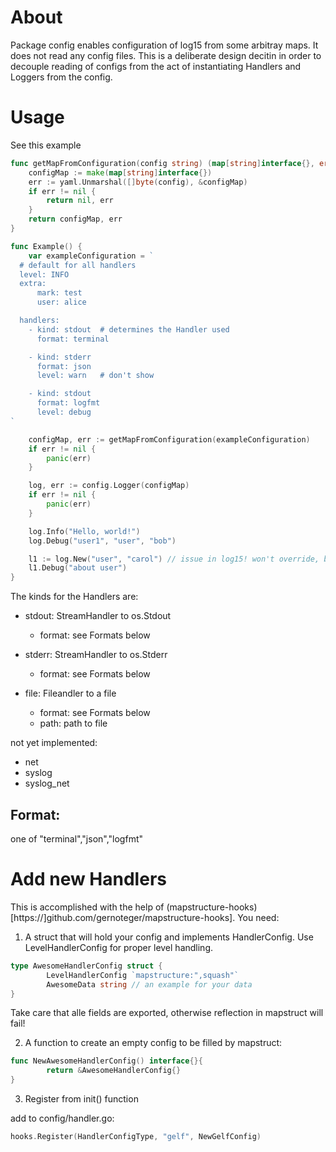 # About 

Package config enables configuration of log15 from some arbitray maps. It does not read any config files. 
This is a deliberate design decitin in order to decouple reading of configs from the act of instantiating
Handlers and Loggers from the config.

# Usage

See this example

```go
func getMapFromConfiguration(config string) (map[string]interface{}, error) {
	configMap := make(map[string]interface{})
	err := yaml.Unmarshal([]byte(config), &configMap)
	if err != nil {
		return nil, err
	}
	return configMap, err
}

func Example() {
	var exampleConfiguration = `
  # default for all handlers
  level: INFO
  extra:
      mark: test
      user: alice

  handlers:
    - kind: stdout  # determines the Handler used
      format: terminal

    - kind: stderr
      format: json
      level: warn	# don't show

    - kind: stdout
      format: logfmt
      level: debug
`

	configMap, err := getMapFromConfiguration(exampleConfiguration)
	if err != nil {
		panic(err)
	}

	log, err := config.Logger(configMap)
	if err != nil {
		panic(err)
	}

	log.Info("Hello, world!")
	log.Debug("user1", "user", "bob")

	l1 := log.New("user", "carol") // issue in log15! won't override, but use both!
	l1.Debug("about user")
}
```

The kinds for the Handlers are:

* stdout: StreamHandler to os.Stdout
    - format: see Formats below
    
* stderr: StreamHandler to os.Stderr
    - format: see Formats below
    
* file: Fileandler to a file
    - format: see Formats below
    - path: path to file

not yet implemented:

* net
* syslog
* syslog_net

## Format: 

one of "terminal","json","logfmt"

# Add new Handlers

This is accomplished with the help of (mapstructure-hooks)[https://]github.com/gernoteger/mapstructure-hooks]. You need:

1. A struct that will hold your config and implements HandlerConfig. Use LevelHandlerConfig for proper level handling.

```go
type AwesomeHandlerConfig struct {
        LevelHandlerConfig `mapstructure:",squash"`
        AwesomeData string // an example for your data
}
```
Take care that alle fields are exported, otherwise reflection in mapstruct will fail!

2. A function to create an empty config to be filled by mapstruct:

```go
func NewAwesomeHandlerConfig() interface{}{
        return &AwesomeHandlerConfig{}
}
```

3. Register from init() function

add to config/handler.go:

```go
hooks.Register(HandlerConfigType, "gelf", NewGelfConfig)
```
